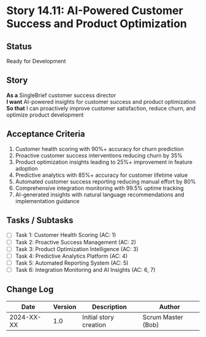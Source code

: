 # Story 14.11: AI-Powered Customer Success and Product Optimization

## Status
Ready for Development

## Story
**As a** SingleBrief customer success director  
**I want** AI-powered insights for customer success and product optimization  
**So that** I can proactively improve customer satisfaction, reduce churn, and optimize product development

## Acceptance Criteria
1. Customer health scoring with 90%+ accuracy for churn prediction
2. Proactive customer success interventions reducing churn by 35%
3. Product optimization insights leading to 25%+ improvement in feature adoption
4. Predictive analytics with 85%+ accuracy for customer lifetime value
5. Automated customer success reporting reducing manual effort by 80%
6. Comprehensive integration monitoring with 99.5% uptime tracking
7. AI-generated insights with natural language recommendations and implementation guidance

## Tasks / Subtasks
- [ ] Task 1: Customer Health Scoring (AC: 1)
- [ ] Task 2: Proactive Success Management (AC: 2)
- [ ] Task 3: Product Optimization Intelligence (AC: 3)
- [ ] Task 4: Predictive Analytics Platform (AC: 4)
- [ ] Task 5: Automated Reporting System (AC: 5)
- [ ] Task 6: Integration Monitoring and AI Insights (AC: 6, 7)

## Change Log
| Date | Version | Description | Author |
|------|---------|-------------|---------|
| 2024-XX-XX | 1.0 | Initial story creation | Scrum Master (Bob) |